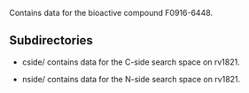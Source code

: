 Contains data for the bioactive compound F0916-6448.

## Subdirectories

- cside/ contains data for the C-side search space on rv1821.

- nside/ contains data for the N-side search space on rv1821.

